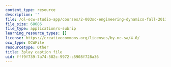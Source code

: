 ```yaml
---
content_type: resource
description: ''
file: /ol-ocw-studio-app/courses/2-003sc-engineering-dynamics-fall-2011/fff9f7397a74582c9972c5908f728a36_Fo-Y6kEMURk.vtt
file_size: 68686
file_type: application/x-subrip
learning_resource_types: []
license: https://creativecommons.org/licenses/by-nc-sa/4.0/
ocw_type: OCWFile
resourcetype: Other
title: 3play caption file
uid: fff9f739-7a74-582c-9972-c5908f728a36
---
```

